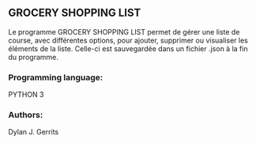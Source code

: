 ## GROCERY SHOPPING LIST
Le programme GROCERY SHOPPING LIST permet de gérer une liste de course, avec différentes options, pour ajouter, supprimer ou visualiser les éléments de la liste. Celle-ci est sauvegardée dans un fichier .json à la fin du programme.

### Programming language:
PYTHON 3

### Authors:  
Dylan J. Gerrits
